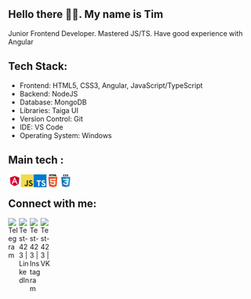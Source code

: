 <h2> Hello there 👨‍💻. My name is Tim </h2>

Junior Frontend Developer. Mastered JS/TS. Have good experience with Angular
<br />

## Tech Stack:

- Frontend: HTML5, CSS3, Angular, JavaScript/TypeScript
- Backend: NodeJS
- Database: MongoDB
- Libraries: Taiga UI
- Version Control: Git
- IDE: VS Code
- Operating System: Windows 
 
## Main tech :
 
<img align="left" alt="Angular" width="26px" src="https://raw.githubusercontent.com/github/explore/80688e429a7d4ef2fca1e82350fe8e3517d3494d/topics/angular/angular.png " />
<img align="left" alt="JavaScript" width="26px" src="https://raw.githubusercontent.com/github/explore/80688e429a7d4ef2fca1e82350fe8e3517d3494d/topics/javascript/javascript.png" />
<img align="left" alt="TypeScript" width="26px" src="https://raw.githubusercontent.com/github/explore/80688e429a7d4ef2fca1e82350fe8e3517d3494d/topics/typescript/typescript.png" /> 
<img align="left" alt="Html5" width="26px" src="https://raw.githubusercontent.com/github/explore/80688e429a7d4ef2fca1e82350fe8e3517d3494d/topics/html/html.png" />
<img align="left" alt="Css" width="26px" src="https://raw.githubusercontent.com/github/explore/80688e429a7d4ef2fca1e82350fe8e3517d3494d/topics/css/css.png" /> 

<br />

## Connect with me:

[<img align="left" alt="Telegram" width="22px" src="https://cdn.jsdelivr.net/npm/simple-icons@v5/icons/telegram.svg"/>][tg]
[<img align="left" alt="Test-423 | LinkedIn" width="22px" src="https://cdn.jsdelivr.net/npm/simple-icons@v3/icons/linkedin.svg" />][linkedin]
[<img align="left" alt="Test-423 | Instagram" width="22px" src="https://cdn.jsdelivr.net/npm/simple-icons@v3/icons/instagram.svg" />][instagram]
[<img align="left" alt="Test-423 | VK" width="22px" src="https://cdn.jsdelivr.net/npm/simple-icons@v3/icons/vk.svg" />][vk]
<!--
**Test-423/Test-423** is a ✨ _special_ ✨ repository because its `README.md` (this file) appears on your GitHub profile.

Here are some ideas to get you started:

- 🔭 I’m currently working on ...
- 🌱 I’m currently learning ...
- 👯 I’m looking to collaborate on ...
- 🤔 I’m looking for help with ...
- 💬 Ask me about ...
- 📫 How to reach me: ...
- 😄 Pronouns: ...
- ⚡ Fun fact: ...
-->

[linkedin]: https://www.linkedin.com/in/vlad-kalachev-ab87b312a/
[instagram]: https://www.instagram.com/foreverr_funn/
[vk]: https://vk.com/foreverr_funn
[tg]: https://t.me/off_pen

